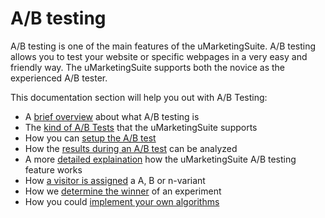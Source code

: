 # A/B testing

A/B testing is one of the main features of the uMarketingSuite. A/B testing allows you to test your website or specific webpages in a very easy and friendly way. The uMarketingSuite supports both the novice as the experienced A/B tester.

This documentation section will help you out with A/B Testing:

- A [brief overview](/a-b-testing/what-is-a-b-testing/) about what A/B testing is
- The [kind of A/B Tests](/a-b-testing/types-of-a-b-tests/) that the uMarketingSuite supports
- How you can [setup the A/B test](/a-b-testing/setting-up-the-a-b-test/)
- How the [results during an A/B test](/a-b-testing/monitor-the-a-b-test/) can be analyzed
- A more [detailed explaination](unpublished-item-09d829a1-c2cd-4f62-a552-67ee1867b4d8) how the uMarketingSuite A/B testing feature works
- How [a visitor is assigned](/a-b-testing/a-b-test-distribution-algorithm/) a A, B or n-variant
- How we [determine the winner](unpublished-item-737df3b6-823a-45fd-8e6b-3ebe5679ae74) of an experiment
- How you could [implement your own algorithms](/a-b-testing/extending-the-algorithms/)

![]()